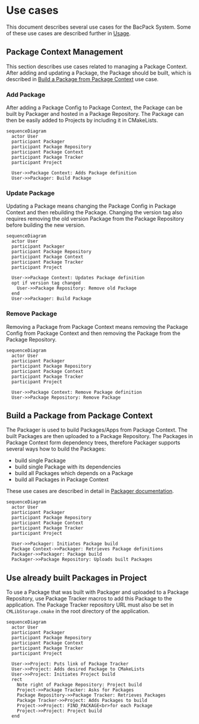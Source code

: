 # Use cases

This document describes several use cases for the BacPack System. Some of these use cases are
described further in [Usage](./example_usage.md).

## Package Context Management

This section describes use cases related to managing a Package Context. After adding and updating
a Package, the Package should be built, which is described in [Build a Package from Package
Context](#build-a-package-from-package-context) use case.

### Add Package

After adding a Package Config to Package Context, the Package can be built by Packager and hosted
in a Package Repository. The Package can then be easily added to Projects by including it in
CMakeLists.

```mermaid
sequenceDiagram
  actor User
  participant Packager
  participant Package Repository
  participant Package Context
  participant Package Tracker
  participant Project

  User->>Package Context: Adds Package definition
  User->>Packager: Build Package
```

### Update Package

Updating a Package means changing the Package Config in Package Context and then rebuilding the
Package. Changing the version tag also requires removing the old version Package from the
Package Repository before building the new version.

```mermaid
sequenceDiagram
  actor User
  participant Packager
  participant Package Repository
  participant Package Context
  participant Package Tracker
  participant Project

  User->>Package Context: Updates Package definition
  opt if version tag changed
    User->>Package Repository: Remove old Package
  end
  User->>Packager: Build Package
```

### Remove Package

Removing a Package from Package Context means removing the Package Config from Package Context
and then removing the Package from the Package Repository.

```mermaid
sequenceDiagram
  actor User
  participant Packager
  participant Package Repository
  participant Package Context
  participant Package Tracker
  participant Project

  User->>Package Context: Remove Package definition
  User->>Package Repository: Remove Package
```

## Build a Package from Package Context

The Packager is used to build Packages/Apps from Package Context. The built Packages are then
uploaded to a Package Repository. The Packages in Package Context form dependency trees, therefore
Packager supports several ways how to build the Packages:
 - build single Package
 - build single Package with its dependencies
 - build all Packages which depends on a Package
 - build all Packages in Package Context

These use cases are described in detail in
[Packager documentation](https://github.com/bacpack-system/packager/blob/master/doc/UseCaseScenarios.md).

```mermaid
sequenceDiagram
  actor User
  participant Packager
  participant Package Repository
  participant Package Context
  participant Package Tracker
  participant Project

  User->>Packager: Initiates Package build
  Package Context->>Packager: Retrieves Package definitions
  Packager->>Packager: Package build
  Packager->>Package Repository: Uploads built Packages
```

## Use already built Packages in Project

To use a Package that was built with Packager and uploaded to a Package Repository, use Package
Tracker macros to add this Package to the application. The Package Tracker repository URL must also
be set in `CMLibStorage.cmake` in the root directory of the application.

```mermaid
sequenceDiagram
  actor User
  participant Packager
  participant Package Repository
  participant Package Context
  participant Package Tracker
  participant Project

  User->>Project: Puts link of Package Tracker
  User->>Project: Adds desired Package to CMakeLists
  User->>Project: Initiates Project build
  rect
    Note right of Package Repository: Project build
    Project->>Package Tracker: Asks for Packages
    Package Repository->>Package Tracker: Retrieves Packages
    Package Tracker->>Project: Adds Packages to build
    Project->>Project: FIND_PACKAGE<br>for each Package
    Project->>Project: Project build
  end
```
